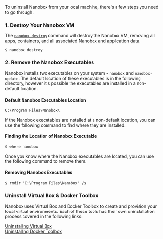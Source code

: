 To uninstall Nanobox from your local machine, there's a few steps you need to go through.

### 1. Destroy Your Nanobox VM
The [`nanobox destroy`](/cli/destroy/) command will destroy the Nanobox VM, removing all apps, containers, and all associated Nanobox and application data.

```bash
$ nanobox destroy
```

### 2. Remove the Nanobox Executables
Nanobox installs two executables on your system - `nanobox` and `nanobox-update`. The default location of these executables is in the following directory,  however it's possible the executables are installed in a non-default location.

#### Default Nanobox Executables Location
```txt
C:\Program Files\Nanobox\
```

If the Nanobox executables are installed at a non-default location, you can use the following command to find where they are installed.

#### Finding the Location of Nanobox Executable
```bash
$ where nanobox
```

Once you know where the Nanobox executables are located, you can use the following command to remove them.

#### Removing Nanobox Executables
```txt
$ rmdir "C:\Program Files\Nanobox" /s
```

### Uninstall Virtual Box & Docker Toolbox
Nanobox uses Virtual Box and Docker Toolbox to create and provision your local virtual environments. Each of these tools has their own uninstallation process covered in the following links:

[Uninstalling Virtual Box](https://www.virtualbox.org/manual/ch02.html#idm816)  
[Uninstalling Docker Toolbox](https://docs.docker.com/v1.8/installation/windows/#uninstallation)  
